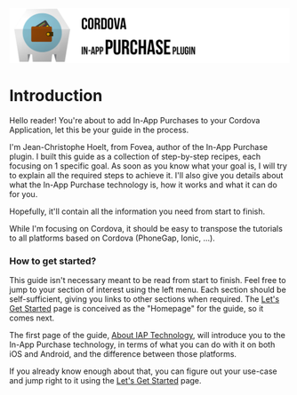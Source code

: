 ![](./.gitbook/assets/banner.jpg)

# Introduction

Hello reader! You're about to add In-App Purchases to your Cordova Application, let this be your guide in the process.

I'm Jean-Christophe Hoelt, from Fovea, author of the In-App Purchase plugin. I built this guide as a collection of step-by-step recipes, each focusing on 1 specific goal. As soon as you know what your goal is, I will try to explain all the required steps to achieve it. I'll also give you details about what the In-App Purchase technology is, how it works and what it can do for you.

Hopefully, it'll contain all the information you need from start to finish.

While I'm focusing on Cordova, it should be easy to transpose the tutorials to all platforms based on Cordova \(PhoneGap, Ionic, ...\).

### How to get started?

This guide isn't necessary meant to be read from start to finish. Feel free to jump to your section of interest using the left menu. Each section should be self-sufficient, giving you links to other sections when required. The [Let's Get Started](lets-get-started.md) page is conceived as the "Homepage" for the guide, so it comes next.

The first page of the guide, [About IAP Technology](introduction/generalities-about-iap-technology.md), will introduce you to the In-App Purchase technology, in terms of what you can do with it on both iOS and Android, and the difference between those platforms.

If you already know enough about that, you can figure out your use-case and jump right to it using the [Let's Get Started](lets-get-started.md) page.

